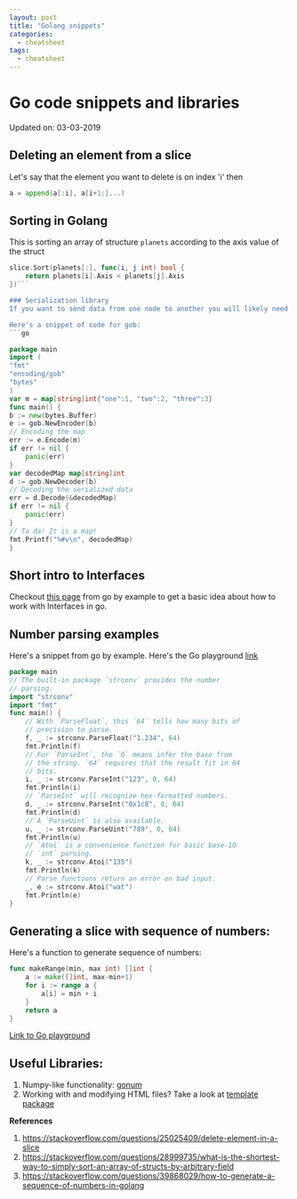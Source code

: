 ```yaml
---
layout: post
title: "Golang snippets"
categories:
  - cheatsheet
tags:
  - cheatsheet
---
```

# Go code snippets and libraries

Updated on: 03-03-2019
## Deleting an element from a slice
Let's say that the element you want to delete is on index 'i' then

```go
a = append(a[:i], a[i+1:]...)
```

## Sorting in Golang
This is sorting an array of structure `planets` according to the axis value of the struct

```go
slice.Sort(planets[:], func(i, j int) bool {
    return planets[i].Axis < planets[j].Axis
})```

### Serialization library
If you want to send data from one node to another you will likely need some serialization/deserialization. Either use the [encoding/gob](https://golang.org/pkg/encoding/gob/) library or [struc](https://github.com/lunixbochs/struc) library. For more information take a look at [this tutorial for gob](https://medium.com/@kpbird/golang-serialize-struct-using-gob-part-1-e927a6547c00).

Here's a snippet of code for gob:
```go

package main
import (
"fmt"
"encoding/gob"
"bytes"
)
var m = map[string]int{"one":1, "two":2, "three":3}
func main() {
b := new(bytes.Buffer)
e := gob.NewEncoder(b)
// Encoding the map
err := e.Encode(m)
if err != nil {
    panic(err)
}
var decodedMap map[string]int
d := gob.NewDecoder(b)
// Decoding the serialized data
err = d.Decode(&decodedMap)
if err != nil {
    panic(err)
}
// Ta da! It is a map!
fmt.Printf("%#v\n", decodedMap)
}
```

## Short intro to Interfaces
Checkout [this page](https://gobyexample.com/interfaces) from go by example to get a basic idea about how to work with Interfaces in go.  

## Number parsing examples
Here's a snippet from go by example. Here's the Go playground [link](https://play.golang.org/p/NZh4LjhguvN)
```go
package main
// The built-in package `strconv` provides the number
// parsing.
import "strconv"
import "fmt"
func main() {
    // With `ParseFloat`, this `64` tells how many bits of
    // precision to parse.
    f, _ := strconv.ParseFloat("1.234", 64)
    fmt.Println(f)
    // For `ParseInt`, the `0` means infer the base from
    // the string. `64` requires that the result fit in 64
    // bits.
    i, _ := strconv.ParseInt("123", 0, 64)
    fmt.Println(i)
    // `ParseInt` will recognize hex-formatted numbers.
    d, _ := strconv.ParseInt("0x1c8", 0, 64)
    fmt.Println(d)
    // A `ParseUint` is also available.
    u, _ := strconv.ParseUint("789", 0, 64)
    fmt.Println(u)
    // `Atoi` is a convenience function for basic base-10
    // `int` parsing.
    k, _ := strconv.Atoi("135")
    fmt.Println(k)
    // Parse functions return an error on bad input.
    _, e := strconv.Atoi("wat")
    fmt.Println(e)
}
```

## Generating a slice with sequence of numbers:
Here's a function to generate sequence of numbers:

```go
func makeRange(min, max int) []int {
    a := make([]int, max-min+1)
    for i := range a {
        a[i] = min + i
    }
    return a
}
```
[Link to Go playground](https://play.golang.org/p/rOCmHbT9Xvu)

## Useful Libraries:
1. Numpy-like functionality: [gonum](https://www.gonum.org/)
2. Working with and modifying HTML files? Take a look at [template package](https://golang.org/pkg/html/template/)

**References**

1. https://stackoverflow.com/questions/25025409/delete-element-in-a-slice
2. https://stackoverflow.com/questions/28999735/what-is-the-shortest-way-to-simply-sort-an-array-of-structs-by-arbitrary-field
3. https://stackoverflow.com/questions/39868029/how-to-generate-a-sequence-of-numbers-in-golang
